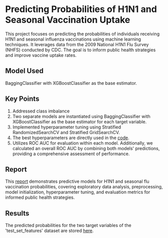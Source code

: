 
#  Predicting Probabilities of  H1N1 and Seasonal Vaccination Uptake

This project focuses on predicting the probabilities of individuals receiving H1N1 and seasonal influenza vaccinations using machine learning techniques. It leverages data from the 2009 National H1N1 Flu Survey (NHFS) conducted by CDC. The goal is  to inform public health strategies and improve vaccine uptake rates.


## Model Used
BaggingClassifier with XGBoostClassifier as the base estimator.
## Key Points
1. Addressed class imbalance
2. Two separate models are instantiated using  BaggingClassifier with XGBoostClassifier as the base estimator for each target variable.
3. Implemented hyperparameter tuning using Stratified RandomizedSearchCV and Stratified GridSearchCV.
4. The best hyperparameters are directly used in the [code](https://github.com/Dream-Falls/AnalyticaX/blob/main/source_code.ipynb).
5. Utilizes ROC AUC for evaluation within each model.
Additionally, we calculated an overall ROC AUC by combining both models' predictions, providing a comprehensive assessment of performance.
## Report

This [report](https://github.com/Dream-Falls/AnalyticaX/blob/main/report.pdf) demonstrates predictive models for H1N1 and seasonal flu vaccination probabilities, covering exploratory data analysis, preprocessing, model initialization, hyperparameter tuning, and evaluation metrics for informed public health strategies.
## Results
The predicted probabilities for the two target variables of the 'test_set_features' dataset are stored [here](https://github.com/Dream-Falls/AnalyticaX/blob/main/results.csv).
